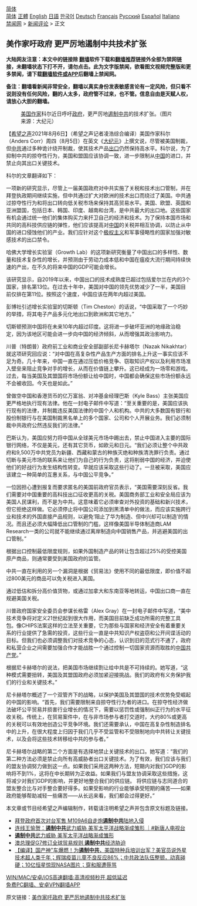  <!-- 面包屑导航 --> <div class="breadcrumb"><!-- GTranslate: https://gtranslate.io/ -->  <div class="switcher notranslate">  <div class="selected">  <a href="#" onclick="return false;"> 简体</a>  </div>  <div class="option">  <a href="https://www.bannedbook.org" onclick="doGTranslate('zh-CN|zh-CN');jQuery('div.switcher div.selected a').html(jQuery(this).html());return false;" title="简体中文" class="nturl selected"> 简体</a>  <a href="https://www.bannedbook.org/zh-tw/" onclick="doGTranslate('zh-CN|zh-TW');jQuery('div.switcher div.selected a').html(jQuery(this).html());return false;" title="繁體中文" class="nturl"> 正體</a>  <a href="https://www.bannedbook.org/en/" onclick="doGTranslate('zh-CN|en');jQuery('div.switcher div.selected a').html(jQuery(this).html());return false;" title="English" class="nturl"> English</a>  <a href="https://www.bannedbook.org/ja/" onclick="doGTranslate('zh-CN|ja');jQuery('div.switcher div.selected a').html(jQuery(this).html());return false;" title="日本語" class="nturl"> 日語</a>  <a href="https://www.bannedbook.org/ko/" onclick="doGTranslate('zh-CN|ko');jQuery('div.switcher div.selected a').html(jQuery(this).html());return false;" title="한국어" class="nturl"> 한국어</a>  <a href="https://www.bannedbook.org/de/" onclick="doGTranslate('zh-CN|de');jQuery('div.switcher div.selected a').html(jQuery(this).html());return false;" title="Deutsch" class="nturl"> Deutsch</a>  <a href="https://www.bannedbook.org/fr/" onclick="doGTranslate('zh-CN|fr');jQuery('div.switcher div.selected a').html(jQuery(this).html());return false;" title="Français" class="nturl"> Français</a>  <a href="https://www.bannedbook.org/ru/" onclick="doGTranslate('zh-CN|ru');jQuery('div.switcher div.selected a').html(jQuery(this).html());return false;" title="Русский" class="nturl"> Русский</a>  <a href="https://www.bannedbook.org/es/" onclick="doGTranslate('zh-CN|es');jQuery('div.switcher div.selected a').html(jQuery(this).html());return false;" title="Español" class="nturl"> Español</a>  <a href="https://www.bannedbook.org/it/" onclick="doGTranslate('zh-CN|it');jQuery('div.switcher div.selected a').html(jQuery(this).html());return false;" title="Italiano" class="nturl"> Italiano</a>  </div>  </div>      <div class='breadcrumb-sub'><!-- Breadcrumb NavXT 6.3.0 --> <a href="https://www.bannedbook.org/" class="home">禁闻网</a> &gt; <a href="https://www.bannedbook.org/bnews/comments/" class="category">新闻评论</a> &gt; 正文</div></div><h2>美作家吁政府 更严厉地遏制中共技术扩张</h2> <p class="notice"><b>大陆网友注意：本文中的链接除 <a href="https://github.com/bannedbook/fanqiang" >翻墙</a>软件下载和<a href="https://github.com/killgcd/justmysocks/blob/master/README.md">翻墙推荐</a>链接外全部为禁网链接，未翻墙状态下打不开，请勿点击。此为文字版禁闻，欲看图文视频完整版和更多禁闻，请下载<a href="https://github.com/bannedbook/fanqiang">翻墙软件或APP</a>后翻墙上禁闻网。</p><p>备注：翻墙看新闻非常安全，翻墙以真实身份发表敏感言论有一定风险，但只看不说则没有任何风险，翻的人太多，政府管不过来，也不管。信息自由是天赋人权，请放心大胆的翻墙。</b></p>  <div class="entry"> <figure><figcaption><a href="https://www.bannedbook.org/bnews/tag/%e7%be%8e%e5%9b%bd/" class="st_tag internal_tag" rel="tag" title="标签 美国 下的日志">美国</a><a href="https://www.bannedbook.org/bnews/tag/%e4%bd%9c%e5%ae%b6/" class="st_tag internal_tag" rel="tag" title="标签 作家 下的日志">作家</a>科尔近日呼吁<a href="https://www.bannedbook.org/bnews/tag/%e6%94%bf%e5%ba%9c/" class="st_tag internal_tag" rel="tag" title="标签 政府 下的日志">政府</a>，更严厉地<a href="https://www.bannedbook.org/bnews/tag/%e9%81%8f%e5%88%b6%e4%b8%ad%e5%85%b1/" class="st_tag internal_tag" rel="tag" title="标签 遏制中共 下的日志">遏制中共</a>的技术扩张。（图片来源：大纪元）</figcaption></figure> <p>【<span class='wp_keywordlink_affiliate'><a href="https://www.soundofhope.org" title="希望之声" target="_blank">希望之声</a></span>2021年8月6日】（希望之声记者凌浩综合编译）美国作家科尔（Anders Corr）周四（8月5日）在英文《<span class='wp_keywordlink_affiliate'><a href="http://www.epochtimes.com/" title="大纪元" target="_blank">大纪元</a></span>》上撰文说，尽管被美国制裁，但<a href="https://www.bannedbook.org/bnews/tag/%e4%b8%ad%e5%85%b1/" class="st_tag internal_tag" rel="tag" title="标签 中共 下的日志">中共</a>通过多种诡计绕开制裁，使其技术产品<a href="https://www.bannedbook.org/bnews/tag/%E5%87%BA%E5%8F%A3/" class="st_tag internal_tag" rel="tag" title="标签 出口 下的日志">出口</a>仍然保持高水平。科尔说，为了抑制中共的掠夺性行为，美国和盟国应该协调一致，进一步限制从<span class='wp_keywordlink_affiliate'><a href="https://www.bannedbook.org/" title="中国" target="_blank">中国</a></span>的进口，并禁止向其出口关键技术。</p> <p>科尔的文章翻译如下：</p> <p>一项新的研究显示，尽管上一届美国政府对中共实施了关税和技术出口管制，并在拜登执政期间继续实施，但中共通过扩大对欧洲的技术出口而绕过了美国。中共通过掠夺性行为和将出口转向低关税市场来保持其高贸易水平。美国、欧盟、英国和亚洲盟国，包括日本、韩国、印度、越南和台湾，是中共最大的出口地。这些国家有机会通过统一他们的集体购买力来扞卫自己的经济和技术。为了保持本国市场和共同的高科技供应链的弹性，他们应该提高对<a href="https://www.bannedbook.org/bnews/tag/%E4%B8%AD%E5%9B%BD/" class="st_tag internal_tag" rel="tag" title="标签 中国 下的日志">中国</a>的关税并相互协调，以防止从中国的进口侵蚀他们的产业。我们应针对这个<span class='wp_keywordlink'><a href="https://www.bannedbook.org/forum2/topic223.html" title="极权主义与现代民主" target="_blank">极权主义</a></span>和军事侵略性的国家加强对敏感技术的出口禁令。</p> <p>哈佛大学增长实验室（Growth Lab）的这项新研究衡量了中国出口的多样性、数量和技术复杂性的增长，并预测由于劳动力成本低和中国在瘟疫大流行期间持续快速的产出，在不久的将来中国的GDP可能会增长。</p> <p>该研究显示，自2019年以来，中国出口的技术成熟度已超过包括爱尔兰在内的3个国家，排名第13位。在过去十年中，美国对中国的领先优势减少了一半，美国目前仅排在第11位。按照这个速度，中国应该在两年内超过美国。</p>  <p>彭博社引述增长实验室的切斯顿（Tim Cheston）的话说，“中国采取了一个巧妙的举措，将其电子产品多元化地出口到欧洲和其它地方。”</p> <p>切斯顿预测中国将在未来10年内超过印度。这将进一步破坏亚洲的地缘政治稳定，因为该地区可能会进一步向中国的经济倾斜，从而增强其政治影响力。</p> <p>川普（特朗普）政府前工业和商业安全部副部长尼卡赫塔尔（Nazak Nikakhtar）就这项研究回应说：“对中国在高复杂性产品生产方面的排名上升这一事实应该不足为奇。几十年来，中国一直在通过压低价格竞争、窃取知识产权以及利用市场准入壁垒来阻止竞争对手的增长，从而在价值链上攀升。这已经成为一场零和游戏。过去，每当美国及其盟国将市场份额让给中国时，中国都会确保这些市场份额永远不会被收回。今天也是如此。”</p> <p>曾做空中国和香港货币的亿万富翁、对冲基金经理巴斯（Kyle Bass）主张美国应更严格地执行现有法律。他在一封电子邮件中写道：“至关重要的是，美国应该执行现有的法律，并制裁违反美国法律的中国个人和机构。中共的大多数国有银行和股份制银行与在美国制裁黑名单上的多个国家、公司和个人开展业务。我们必须制裁中共政府公然违反我们的法律。”</p> <p>巴斯认为，美国应努力将中国从全球美元市场中踢出去，禁止中国进入主要的国际银行网络，不仅是美元，还有其它货币，如欧元和日元。“我们必须让整个中共政府和9,500万中共党员为新疆、西藏和蒙古的种族灭绝和种族清洗罪行负责。通过切断与美元市场的联系来让他们为自己的行为负责，这将削弱中国的经济，并迫使他们的好战行为发生结构性转变。早就应该采取这些行动了。一旦被采取，美国应该建立一种简单的互惠关系，与中国公平竞争。”</p>  <p>一位因担心遭到报复而要求匿名的美国前政府官员表示，“美国需要深刻反省。我们需要对中国重要的高科技出口征收更高的关税。美国商务部工业和安全局应该为美国人民谋利，而不是为中共。这意味着它必须审查对外投资的基础和新兴技术，但它拒绝这样做。它必须停止将中国公司添加到黑清单中的做法，而应该实施跨行业和技术的外国直接产品规则，以避免‘阻止了华为制造、但中兴却可以制造’的情况。而且还必须大幅降低出口管制的门槛，这样像美国半导体制造商LAM Research一类的公司就不能继续通过离岸制造向中国销售产品，并逃避美国的出口管制。”</p> <p>根据出口控制最低限度规则，如果外国制造产品的转让包含超过25%的受控美国原产商品，则通常要受到美国政府的监管。</p> <p>中共一直在利用的另一个漏洞是根据《贸易法》使用不同的最低限度，即价值不超过800美元的商品可以免关税进入美国。</p> <p>通过低估和拆分高价值货物，或通过加拿大和东南亚等地转运，中国出口商一直在规避美国关税。</p> <p>川普政府国家安全委员会参谋长格雷（Alex Gray）在一封电子邮件中写道，“美中技术竞争将对定义21世纪起到很大作用，而美国目前缺乏成功所需的完整工具包。像CHIPS法案这样的立法至关重要，它为那些与国家和经济安全有着重要关系的行业提供了急需的投资，这些行业一直是中共知识产权盗窃和公开间谍活动的目标。但我们也必须调整我们对技术竞争的心态，认识到旧的范式行不通了，政府和私营企业之间需要加强合作才能战胜一个通过控制一切国家资源而取胜的<a href="https://www.bannedbook.org/bnews/tag/%e4%b8%ad%e5%9b%bd%e5%85%b1%e4%ba%a7%e5%85%9a/" class="st_tag internal_tag" rel="tag" title="标签 中国共产党 下的日志">中国共产党</a>。”</p>  <p>根据尼卡赫塔尔的说法，把美国市场继续割让给中共是不可持续的。她写道，“这种模式需要扭转，美国及其盟国政府必须加紧迎接挑战。我们的政府有义务保护我们的行业和关键技术。”</p> <p>尼卡赫塔尔概述了一个双管齐下的战略，以保护美国及其盟国的技术优势免受崛起的中国的影响。“首先，我们需要限制来自掠夺性行为者的进口。在掠夺性经济做法破坏公平贸易并损害行业增长的情况下，需要以惩罚性或强制纠正行为的水平征收关税。传统上，在贸易案件中，在与非市场参与者打交道时，大约80%或更高的关税可以有效地创造公平竞争环境。我们还需要承认，中国在高复杂性制造排名中的上升，在很大程度上归因于我们几乎不受监管和不受限制地向中共转让关键技术，以及会将这些技术转移给中共的参与者。”</p> <p>尼卡赫塔尔战略的第二个方面是有选择地禁止关键技术的出口。她写道：“我们的第二种方法必须是禁止向所有高威胁者出口关键技术。为了有效，我们应该与我们的盟友协调努力做到这一点。如果我们采用这两种方法，短期内对我们GDP的影响将不到1%，这将在中长期转为正收益。如果我们与盟友协调采取这些措施，这将减少对我们GDP的影响，并更好地整合我们的供应链。 将供应链与志同道合的盟友整合比与对手整合要好得多。如果受影响的行业能够承受短期的痛苦——如果政府能够帮助减轻一些痛苦——从长远来看，我们都会过得更好。”</p> <p>本文章或节目经希望之声编辑制作，转载请注明希望之声并包含原文标题及链接。 </p> <ul class='op-related-articles' title='相关阅读'> <li><a href='https://www.bannedbook.org/bnews/comments/20210805/1600578.html' target='_blank'>拜登政府首次对台军售 M109A6自走炮<b>遏制中共</b>陆地入侵</a></li> <li><a href='https://www.bannedbook.org/bnews/bannedvideo/20210623/1572568.html' target='_blank'>连线王愉贺：<b>遏制中共</b>武力威胁 美军太平洋战略渐成雏形 ｜#新唐人电视台</a></li> <li><a href='https://www.bannedbook.org/bnews/cbnews/20210620/1570834.html' target='_blank'><b>遏制中共</b>武力威胁 美军太平洋战略渐成雏形</a></li> <li><a href='https://www.bannedbook.org/bnews/comments/20210609/1563381.html' target='_blank'>澳总理促G7修订全球贸易规则 <b>遏制中共</b>经济胁迫</a></li> <li><a href='https://www.bannedbook.org/bnews/bannedvideo/20210530/1556807.html' target='_blank'>【编译】国产神"车爆燃！为<b>遏制中共</b>，美国特种兵培训台军？美官员说外星技术超人类千年；辉瑞疫苗儿童不良反应86%；中共政法队伍整顿，动真碰硬；10亿恒星惊现NASA图片；穿和服遭辱骂</a></li> </ul> <p class="texttj"> <a href="https://github.com/bannedbook/fanqiang/wiki/V2ray%E6%9C%BA%E5%9C%BA" target="_blank">WIN/MAC/安卓/iOS高速翻墙:高清视频秒开,超低延迟</a><br/> <a href="https://github.com/bannedbook/fanqiang/wiki/%E7%A6%81%E9%97%BB%E7%BD%91%E5%AE%89%E5%8D%93%E7%BF%BB%E5%A2%99%E6%96%B0%E9%97%BBAPP" target="_blank">免费PC翻墙、安卓VPN翻墙APP</a></p> <p>原文链接：<a class="src_link"  href="https://www.soundofhope.org/post/533159" target="_blank">美作家吁政府 更严厉地遏制中共技术扩张</a></p><a name='sharetosocial'></a>  <div style="margin-bottom:5px;padding-bottom:5px;clear:both"> <div id="archive-pix-1" class="banner-ads"> <!-- AuctionX Display platform tag START --> <div id="26318x728x90x621x_ADSLOT2" clicktrack="%%CLICK_URL_ESC%%"></div> <!-- AuctionX Display platform tag END --> </div> <div id="archive-pix-2" class="banner-ads"> <!-- AuctionX Display platform tag START --> <div id="26315x300x250x621x_ADSLOT2" clicktrack="%%CLICK_URL_ESC%%"></div> <!-- AuctionX Display platform tag END --> </div> </div>  <div id="archive-pix-1" class="banner-ads"> <!-- AuctionX Display platform tag START --> <div id="26318x728x90x621x_ADSLOT3" clicktrack="%%CLICK_URL_ESC%%"></div> <!-- AuctionX Display platform tag END --> </div> </div><!--END ENTRY--> 